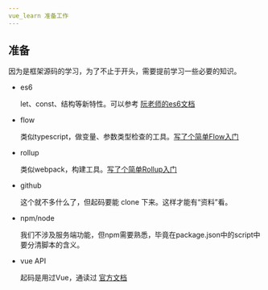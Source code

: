 ```yaml
---
vue_learn 准备工作
---
```


## 准备
因为是框架源码的学习，为了不止于开头，需要提前学习一些必要的知识。
- es6

    let、const、结构等新特性。可以参考 [阮老师的es6文档](http://es6.ruanyifeng.com)

- flow

    类似typescript，做变量、参数类型检查的工具。[写了个简单Flow入门](https://eminoda.github.io/2018/12/12/flow-quickstart/)

- rollup

    类似webpack，构建工具。[写了个简单Rollup入门](https://eminoda.github.io/2018/12/11/rollup-quickstart/)

- github

    这个就不多什么了，但起码要能 clone 下来。这样才能有“资料”看。

- npm/node

    我们不涉及服务端功能，但npm需要熟悉，毕竟在package.json中的script中要分清脚本的含义。

- vue API

    起码是用过Vue，通读过 [官方文档](https://cn.vuejs.org/v2)